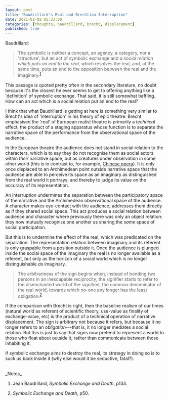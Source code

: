 ```yaml
---
layout: post
title: "Baudrillard's Real and Brechtian Interruption"
date: 2021-02-02 05:23:00
categories: [thoughts, baudrillard, brecht, displacement]
published: true
---
```


Baudrillard:

> The symbolic is neither a concept, an agency, a category, nor a 'structure', but an act of symbolic exchange and _a social relation which puts an end to the real_, which resolves the real, and, at the same time, puts an end to the opposition between the real and the imaginary.<sup>[1](#r1)</sup>

This passage is quoted pretty often in the secondary literature, no doubt because it's the closest he ever seems to get to offering anything like a 'definition' of symbolic exchange. That said, it is still somewhat baffling. How can an act which is a social relation put an end to the real?

I think that what Baudrillard is getting at here is something very similar to Brecht's idea of 'interruption' in his theory of epic theatre. Brecht emphasised the 'real' of European realist theatre is primarily a _technical_ effect, the product of a staging apparatus whose function is to separate the narrative space of the performance from the observational space of the audience.

In the European theatre the audience does not stand in social relation to the characters, which is to say they do not recognise them as social actors within _their_ narrative space, but as creatures under observation in some other world (this is in contrast to, for example, [Chinese opera]({{site.baseurl}}/2020/07/07/brecht.html)). It is only once displaced to an Archimedean point outside narrative space that the audience are able to perceive its space as an imaginary as distinguished from the real world it portrays, and thereby to judge its value on the accuracy of its representation.

An interruption undermines the separation between the participatory space of the narrative and the Archimedean observational space of the audience. A character makes eye-contact with the audience; addresses them directly as if they shared social space. This act produces a social relation between audience and character where previously there was only an object relation: they now mutually recognise one another as sharing the _same_ space of social participation.

But this is to undermine the effect of the real, which was predicated on the separation. The representation relation between imaginary and its referent is only graspable from a position outside it. Once the audience is plunged inside the social space of the imaginary the real is no longer available as a referent, but only as the horizon of a social world which is no longer distinguishable _as_ imaginary.

> The arbitrariness of the sign begins when, instead of bonding two persons in an inescapable reciprocity, the signifier starts to refer to the disenchanted world of the signified, the common denominator of the real world, towards which no-one any longer has the least obligation.<sup>[2](#r2)</sup>

If the comparison with Brecht is right, then the baseline realism of our times (natural world as referent of scientific theory, use-value as finality of exchange-value, etc) is the product of a technical operation of narrative displacement. The sign is arbitrary not because it refers, but because it no longer refers to an _obligation_---that is, it no longer mediates a social relation. But this is just to say that signs now pretend to represent a world to those who float about outside it, rather than communicate between those inhabiting it.

If symbolic exchange aims to destroy the real, its strategy in doing so is to suck us back inside it (why else would it be seductive, fatal?).


<br />
_Notes_

1. <a name="r1"></a>Jean Baudrillard, _Symbolic Exchange and Death_, p133.

2. <a name="r2"></a>_Symbolic Exchange and Death_, p50.
